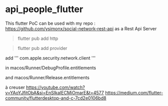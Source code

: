 # api_people_flutter

This flutter PoC can be used with my repo : https://github.com/ysimonx/social-network-rest-api as a Rest Api Server

> flutter pub add http


> flutter pub add provider

add
'''
	<key>com.apple.security.network.client</key>
	<true/>
'''

in macos/Runner/DebugProfile.entitlements

and macos/Runner/Release.entitlements



à creuser
https://youtube.com/watch?v=YAoYJfitObA&si=EnSIkaIECMiOmarE&t=4577
https://medium.com/flutter-community/flutterdesktop-and-c-7cd2e0106bd8
